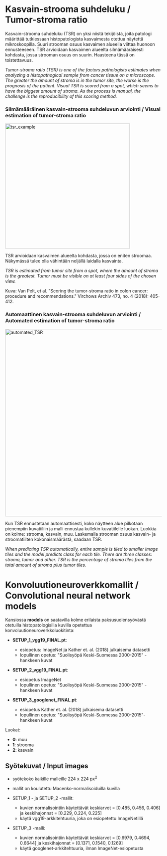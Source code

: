 # Kasvain-strooma suhdeluku / Tumor-stroma ratio

Kasvain-strooma suhdeluku (TSR) on yksi niistä tekijöistä, joita patologi määrittää tutkiessaan histopatologista kasvaimesta otettua näytettä mikroskoopilla. Suuri strooman osuus kasvaimen alueella viittaa huonoon ennusteeseen. TSR arvioidaan kasvaimen alueelta silmämääräisesti kohdasta, jossa strooman osuus on suurin. Haasteena tässä on toistettavuus.

*Tumor-stroma ratio (TSR) is one of the factors pathologists estimates when analyzing a histopathogical sample from cancer tissue on a microscope. The greater the amount of stroma is in the tumor site, the worse is the prognosis of the patient. Visual TSR is scored from a spot, which seems to have the biggest amount of stroma. As the process is manual, the challenge is the reproducibility of this scoring method.*

### Silmämääräinen kasvain-strooma suhdeluvun arviointi / Visual estimation of tumor-stroma ratio
<img width="401" alt="tsr_example" src="https://user-images.githubusercontent.com/64031196/165466014-5ffd43e3-434b-413a-a074-f4cca997421a.png">

TSR arvioidaan kasvaimen alueelta kohdasta, jossa on eniten stroomaa. Näkymässä tulee olla vähintään neljällä laidalla kasvainta.

*TSR is estimated from tumor site from a spot, where the amount of stroma is the greatest. Tumor must be visible on at least four sides of the chosen view.*

Kuva: Van Pelt, et al. "Scoring the tumor-stroma ratio in colon cancer: procedure and recommendations." Virchows Archiv 473, no. 4 (2018): 405-412.

### Automaattinen kasvain-strooma suhdeluvun arviointi / Automated estimation of tumor-stroma ratio

<img width="601" alt="automated_TSR" src="https://user-images.githubusercontent.com/64031196/165464784-2a23dd50-f94a-471a-b37e-1f0308c3623b.png">

Kun TSR ennustetaan automaattisesti, koko näytteen alue pilkotaan pienempiin kuvatiiliin ja malli ennustaa kullekin kuvatiilelle luokan. Luokkia on kolme: strooma, kasvain, muu. Laskemalla strooman osuus kasvain- ja stroomatiilten kokonaismäärästä, saadaan TSR.

*When predicting TSR automatically, entire sample is tiled to smaller image tiles and the model predicts class for each tile. There are three classes: stroma, tumor and other. TSR is the percentage of stroma tiles from the total amount of stroma plus tumor tiles.*

# Konvoluutioneuroverkkomallit / Convolutional neural network models

Kansiossa **models** on saatavilla kolme erilaista paksusuolensyövästä otetuilla histopatologisilla kuvilla opetettua konvoluutioneuroverkkoluokitinta:

- **SETUP_1_vgg19_FINAL.pt**: 
    - esiopetus: ImageNet ja Kather et. al. (2018) julkaisema datasetti
    - lopullinen opetus: "Suolisyöpä Keski-Suomessa 2000-2015" -hankkeen kuvat
    
- **SETUP_2_vgg19_FINAL.pt**:
    - esiopetus ImageNet
    - lopullinen opetus: "Suolisyöpä Keski-Suomessa 2000-2015" -hankkeen kuvat

- **SETUP_3_googlenet_FINAL.pt**: 
    - esiopetus Kather et. al. (2018) julkaisema datasetti
    - lopullinen opetus: "Suolisyöpä Keski-Suomessa 2000-2015"-hankkeen kuvat

Luokat:

- **0**: muu
- **1**: strooma
- **2**: kasvain

## Syötekuvat / Input images

- syötekoko kaikille malleille 224 x 224 px$^2$
- mallit on koulutettu Macenko-normalisoiduilla kuvilla

- SETUP_1 - ja SETUP_2 -mallit:
    - kuvien normalisointiin käytettävät keskiarvot = [0.485, 0.456, 0.406] ja keskihajonnat = [0.229, 0.224, 0.225]
    - käytä vgg19-arkkitehtuuria, joka on esiopetettu ImageNetillä

- SETUP_3 -malli: 
     - kuvien normalisointiin käytettävät keskiarvot = [0.6979, 0.4694, 0.6644] ja keskihajonnat = [0.1371, 0.1540, 0.1269]
     - käytä googlenet-arkkitehtuuria, ilman ImageNet-esiopetusta
